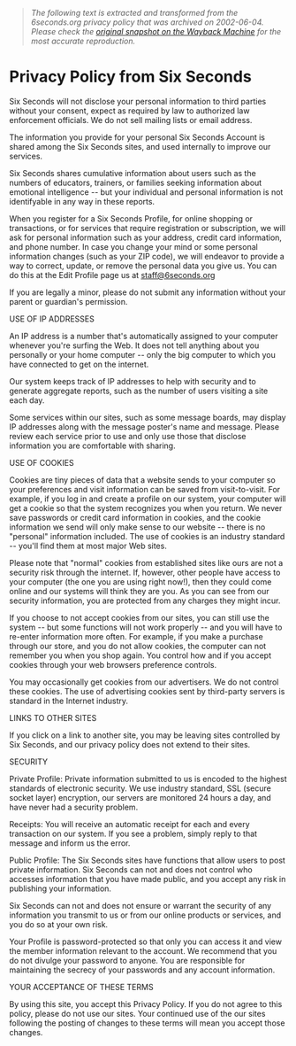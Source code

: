 > *The following text is extracted and transformed from the 6seconds.org privacy policy that was archived on 2002-06-04. Please check the [original snapshot on the Wayback Machine](https://web.archive.org/web/20020604034651id_/http%3A//www.6seconds.org/legal/privacy.html) for the most accurate reproduction.*

# Privacy Policy from Six Seconds

Six Seconds will not disclose your personal information to third parties without your consent, expect as required by law to authorized law enforcement officials. We do not sell mailing lists or email address.

The information you provide for your personal Six Seconds Account is shared among the Six Seconds sites, and used internally to improve our services.

Six Seconds shares cumulative information about users such as the numbers of educators, trainers, or families seeking information about emotional intelligence -- but your individual and personal information is not identifyable in any way in these reports.

When you register for a Six Seconds Profile, for online shopping or transactions, or for services that require registration or subscription, we will ask for personal information such as your address, credit card information, and phone number. In case you change your mind or some personal information changes (such as your ZIP code), we will endeavor to provide a way to correct, update, or remove the personal data you give us. You can do this at the Edit Profile page us at staff@6seconds.org

If you are legally a minor, please do not submit any information without your parent or guardian's permission. 

USE OF IP ADDRESSES 

An IP address is a number that's automatically assigned to your computer whenever you're surfing the Web. It does not tell anything about you personally or your home computer -- only the big computer to which you have connected to get on the internet.

Our system keeps track of IP addresses to help with security and to generate aggregate reports, such as the number of users visiting a site each day.

Some services within our sites, such as some message boards, may display IP addresses along with the message poster's name and message. Please review each service prior to use and only use those that disclose information you are comfortable with sharing. 

USE OF COOKIES 

Cookies are tiny pieces of data that a website sends to your computer so your preferences and visit information can be saved from visit-to-visit. For example, if you log in and create a profile on our system, your computer will get a cookie so that the system recognizes you when you return. We never save passwords or credit card information in cookies, and the cookie information we send will only make sense to our website -- there is no "personal" information included. The use of cookies is an industry standard -- you'll find them at most major Web sites. 

Please note that "normal" cookies from established sites like ours are not a security risk through the internet. If, however, other people have access to your computer (the one you are using right now!), then they could come online and our systems will think they are you. As you can see from our security information, you are protected from any charges they might incur.

If you choose to not accept cookies from our sites, you can still use the system -- but some functions will not work properly -- and you will have to re-enter information more often. For example, if you make a purchase through our store, and you do not allow cookies, the computer can not remember you when you shop again. You control how and if you accept cookies through your web browsers preference controls.

You may occasionally get cookies from our advertisers. We do not control these cookies. The use of advertising cookies sent by third-party servers is standard in the Internet industry. 

LINKS TO OTHER SITES 

If you click on a link to another site, you may be leaving sites controlled by Six Seconds, and our privacy policy does not extend to their sites.

SECURITY 

Private Profile: Private information submitted to us is encoded to the highest standards of electronic security. We use industry standard, SSL (secure socket layer) encryption, our servers are monitored 24 hours a day, and have never had a security problem. 

Receipts: You will receive an automatic receipt for each and every transaction on our system. If you see a problem, simply reply to that message and inform us the error.

Public Profile: The Six Seconds sites have functions that allow users to post private information. Six Seconds can not and does not control who accesses information that you have made public, and you accept any risk in publishing your information.

Six Seconds can not and does not ensure or warrant the security of any information you transmit to us or from our online products or services, and you do so at your own risk. 

Your Profile is password-protected so that only you can access it and view the member information relevant to the account. We recommend that you do not divulge your password to anyone. You are responsible for maintaining the secrecy of your passwords and any account information.

YOUR ACCEPTANCE OF THESE TERMS 

By using this site, you accept this Privacy Policy. If you do not agree to this policy, please do not use our sites. Your continued use of the our sites following the posting of changes to these terms will mean you accept those changes. 
